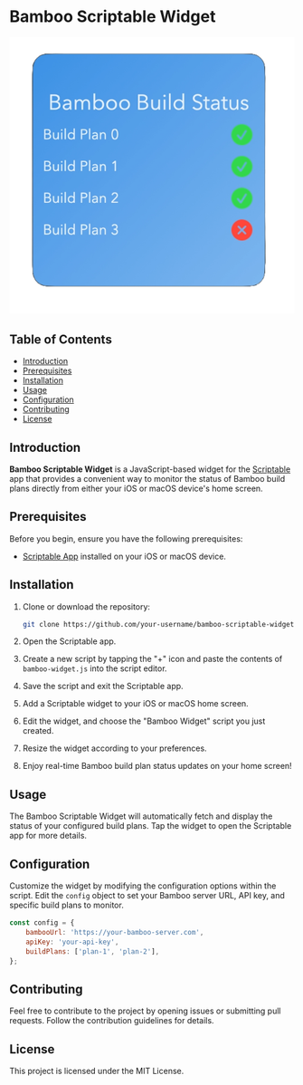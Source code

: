 # Bamboo Scriptable Widget

![Bamboo Widget Preview](https://github.com/Korysam15/bamboo-scriptable-widget/blob/main/docs/img/widget.png)

## Table of Contents
- [Introduction](#introduction)
- [Prerequisites](#prerequisites)
- [Installation](#installation)
- [Usage](#usage)
- [Configuration](#configuration)
- [Contributing](#contributing)
- [License](#license)

## Introduction

**Bamboo Scriptable Widget** is a JavaScript-based widget for the [Scriptable](https://scriptable.app/) app that provides a convenient way to monitor the status of Bamboo build plans directly from either your iOS or macOS device's home screen.

## Prerequisites

Before you begin, ensure you have the following prerequisites:

- [Scriptable App](https://scriptable.app/) installed on your iOS or macOS device.

## Installation

1. Clone or download the repository:

    ```bash
    git clone https://github.com/your-username/bamboo-scriptable-widget.git
    ```

2. Open the Scriptable app.

3. Create a new script by tapping the "+" icon and paste the contents of `bamboo-widget.js` into the script editor.

4. Save the script and exit the Scriptable app.

5. Add a Scriptable widget to your iOS or macOS home screen.

6. Edit the widget, and choose the "Bamboo Widget" script you just created.

7. Resize the widget according to your preferences.

8. Enjoy real-time Bamboo build plan status updates on your home screen!

## Usage

The Bamboo Scriptable Widget will automatically fetch and display the status of your configured build plans. Tap the widget to open the Scriptable app for more details.

## Configuration

Customize the widget by modifying the configuration options within the script. Edit the `config` object to set your Bamboo server URL, API key, and specific build plans to monitor.

```javascript
const config = {
    bambooUrl: 'https://your-bamboo-server.com',
    apiKey: 'your-api-key',
    buildPlans: ['plan-1', 'plan-2'],
};
```

## Contributing
Feel free to contribute to the project by opening issues or submitting pull requests. Follow the contribution guidelines for details.

## License
This project is licensed under the MIT License.